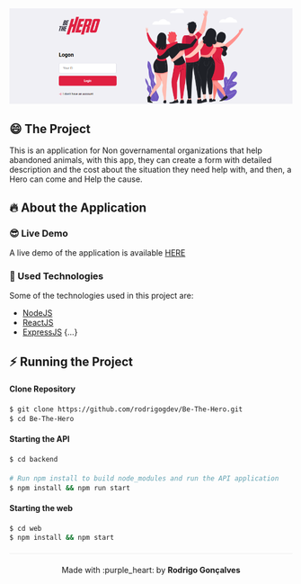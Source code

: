 <div align="center" style="margin-bottom: 20px;">
<img alt="gobarber" src="./img/logo.png" width="auto" heigth="auto"/>
</div>

<div align="center" style="margin: 20px;">

</div>

## :smile: The Project

This is an application for Non governamental organizations that help abandoned animals, with this app,
they can create a form with detailed description and the cost about the situation they need help with, and then, a Hero can come and Help the cause.

## :fire: About the Application

### :sunglasses: Live Demo

A live demo of the application is available <a target="blank" href="https://rodrigogdev-be-the-hero.herokuapp.com/">HERE</a>


### :rocket: Used Technologies

Some of the technologies used in this project are:

- [NodeJS](https://nodejs.org/en/)
- [ReactJS](https://pt-br.reactjs.org/)
- [ExpressJS](https://expressjs.com/pt-br/)
{...}

## :zap: Running the Project
#### Clone Repository
```sh
$ git clone https://github.com/rodrigogdev/Be-The-Hero.git
$ cd Be-The-Hero
```
#### Starting the API
```sh
$ cd backend

# Run npm install to build node_modules and run the API application
$ npm install && npm run start
```

#### Starting the web
```sh
$ cd web
$ npm install && npm start
```

<p align="center" style="margin-top: 20px; border-top: 1px solid #eee; padding-top: 20px;">Made with :purple_heart: by <strong> Rodrigo Gonçalves</strong> </p>